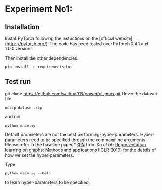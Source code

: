 # Experiment No1:

## Installation
Install PyTorch following the instuctions on the [official website] (https://pytorch.org/). The code has been tested over PyTorch 0.4.1 and 1.0.0 versions.

Then install the other dependencies.
```
pip install -r requirements.txt
```

## Test run
git clone https://github.com/weihua916/powerful-gnns.git
Unzip the dataset file
```
unzip dataset.zip
```

and run

```
python main.py
```

Default parameters are not the best performing-hyper-parameters. Hyper-parameters need to be specified through the commandline arguments. Please refer to the baseline paper * **[GIN](https://github.com/weihua916/powerful-gnns)** from Xu *et al.*: [Representation learning on graphs: Methods and applications](https://arxiv.org/abs/1810.00826) (ICLR-2019) for the details of how we set the hyper-parameters.

Type

```
python main.py --help
```

to learn hyper-parameters to be specified.

